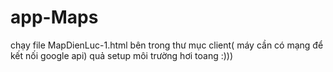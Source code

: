# app-Maps
chạy file MapDienLuc-1.html bên trong thư mục client( máy cần có mạng để kết nối google api)
quả setup môi trường hơi toang :)))
